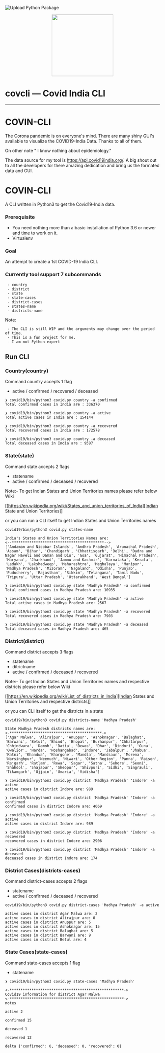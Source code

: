 ![Upload Python Package](https://github.com/abhishekamralkar/covincli/workflows/Upload%20Python%20Package/badge.svg)


<p align="center">
   <img src="https://raw.githubusercontent.com/abhishekamralkar/covincli/master/docs/static/images.jpeg" width="200">
</p>

# covcli — Covid India CLI
---


# COVIN-CLI

The Corona pandemic is on everyone's mind. There are many shiny GUI's available to visualize the
COVID19-India Data. Thanks to all of them.

On other note " I know nothing about epidemiology."

The data source for my tool is https://api.covid19india.org/. A big shout out to all the developers
for there amazing dedication and bring us the formated data and GUI.


# COVIN-CLI

A CLI written in Python3 to get the Covid19-India data.


### Prerequisite

  - You need nothing more than a basic installation of Python 3.6 or newer and time to work on it.
  - Virtualenv


### Goal

An attempt to create a 1st COVID-19 India CLI.


### Currently tool support 7 subcommands

     - country
     - district
     - state
     - state-cases
     - district-cases
     - states-name
     - districts-name

Note:

     - The CLI is still WIP and the arguments may change over the period of time.
     - This is a fun project for me.
     - I am not Python expert

## Run CLI

### Country(country)

Command country accepts 1 flag

 - active / confirmed / recovered / deceased

```
❯ covid19/bin/python3 covid.py country -a confirmed
Total confirmed cases in India are : 336370

❯ covid19/bin/python3 covid.py country -a active
Total active cases in India are : 154144

❯ covid19/bin/python3 covid.py country -a recovered
Total recovered cases in India are : 172578

❯ covid19/bin/python3 covid.py country -a deceased
Total deceased cases in India are : 9597
```

### State(state)

Command state accepts 2 flags

 - statename
 - active / confirmed / deceased / recovered

Note:- To get Indian States and Union Territories names please refer below Wiki

[[https://en.wikipedia.org/wiki/States_and_union_territories_of_India][Indian State and Union Territories]]

or you can run a CLI itself to get Indian States and Union Territories names

```
covid19/bin/python3 covid.py states-name

India's States and Union Territories Names are:
<--******************************************-->
['Andaman and Nicobar Islands', 'Andhra Pradesh', 'Arunachal Pradesh', 'Assam', 'Bihar', 'Chandigarh', 'Chhattisgarh', 'Delhi', 'Dadra and Nagar Haveli and Daman and Diu', 'Goa', 'Gujarat', 'Himachal Pradesh', 'Haryana', 'Jharkhand', 'Jammu and Kashmir', 'Karnataka', 'Kerala', 'Ladakh', 'Lakshadweep', 'Maharashtra', 'Meghalaya', 'Manipur', 'Madhya Pradesh', 'Mizoram', 'Nagaland', 'Odisha', 'Punjab', 'Puducherry', 'Rajasthan', 'Sikkim', 'Telangana', 'Tamil Nadu', 'Tripura', 'Uttar Pradesh', 'Uttarakhand', 'West Bengal']
```

```
❯ covid19/bin/python3 covid.py state 'Madhya Pradesh' -a confirmed
Total confirmed cases in Madhya Pradesh are: 10935

❯ covid19/bin/python3 covid.py state 'Madhya Pradesh' -a active
Total active cases in Madhya Pradesh are: 2567

❯ covid19/bin/python3 covid.py state 'Madhya Pradesh' -a recovered
Total recovered cases in Madhya Pradesh are: 7903

❯ covid19/bin/python3 covid.py state 'Madhya Pradesh' -a deceased
Total deceased cases in Madhya Pradesh are: 465
```


### District(district)

Command district accepts 3 flags

 - statename
 - ditrictname
 - active / confirmed / deceased / recovered

Note:- To get Indian States and Union Territories names and respective districts please refer below Wiki

[[https://en.wikipedia.org/wiki/List_of_districts_in_India][Indian States and Union Territories and respective districts]]

or you can CLI itself to get the districts in a state

```
covid19/bin/python3 covid.py districts-name 'Madhya Pradesh'

State Madhya Pradesh districts names are:
<-******************************************->
['Agar Malwa', 'Alirajpur', 'Anuppur', 'Ashoknagar', 'Balaghat', 'Barwani', 'Betul', 'Bhind', 'Bhopal', 'Burhanpur', 'Chhatarpur', 'Chhindwara', 'Damoh', 'Datia', 'Dewas', 'Dhar', 'Dindori', 'Guna', 'Gwalior', 'Harda', 'Hoshangabad', 'Indore', 'Jabalpur', 'Jhabua', 'Katni', 'Khandwa', 'Khargone', 'Mandla', 'Mandsaur', 'Morena', 'Narsinghpur', 'Neemuch', 'Niwari', 'Other Region', 'Panna', 'Raisen', 'Rajgarh', 'Ratlam', 'Rewa', 'Sagar', 'Satna', 'Sehore', 'Seoni', 'Shahdol', 'Shajapur', 'Sheopur', 'Shivpuri', 'Sidhi', 'Singrauli', 'Tikamgarh', 'Ujjain', 'Umaria', 'Vidisha']
```

```
❯ covid19/bin/python3 covid.py district 'Madhya Pradesh' 'Indore' -a active
active cases in district Indore are: 989

❯ covid19/bin/python3 covid.py district 'Madhya Pradesh' 'Indore' -a confirmed
confirmed cases in district Indore are: 4069

❯ covid19/bin/python3 covid.py district 'Madhya Pradesh' 'Indore' -a active
active cases in district Indore are: 989

❯ covid19/bin/python3 covid.py district 'Madhya Pradesh' 'Indore' -a recovered
recovered cases in district Indore are: 2906

❯ covid19/bin/python3 covid.py district 'Madhya Pradesh' 'Indore' -a deceased
deceased cases in district Indore are: 174
```


### District Cases(districts-cases)

Command district-cases accepts 2 flags

 - statename
 - active / confirmed / deceased / recovered


```
covid19/bin/python3 covid.py district-cases 'Madhya Pradesh' -a active

active cases in district Agar Malwa are: 2
active cases in district Alirajpur are: 0
active cases in district Anuppur are: 5
active cases in district Ashoknagar are: 15
active cases in district Balaghat are: 5
active cases in district Barwani are: 9
active cases in district Betul are: 4
```

### State Cases(state-cases)

Command state-cases accepts 1 flag

 - statename


```
❯ covid19/bin/python3 covid.py state-cases 'Madhya Pradesh'

<-****************************************************->
Covid19 information for district Agar Malwa
<-****************************************************->
notes

active 2

confirmed 15

deceased 1

recovered 12

delta {'confirmed': 0, 'deceased': 0, 'recovered': 0}
```
